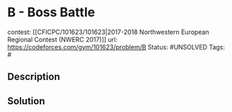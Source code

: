 # B - Boss Battle

contest: [[CFICPC/101623/101623|2017-2018 Northwestern European Regional Contest (NWERC 2017)]]
url: https://codeforces.com/gym/101623/problem/B
Status: #UNSOLVED
Tags: #

## Description

## Solution


